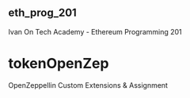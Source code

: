## eth_prog_201
 Ivan On Tech Academy - Ethereum Programming 201
 
 # tokenOpenZep
 OpenZeppellin Custom Extensions & Assignment
 
